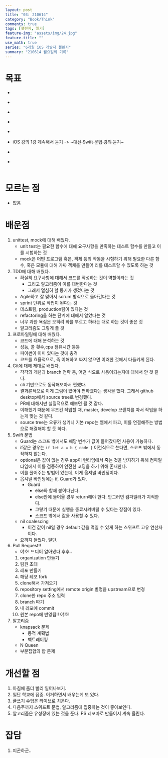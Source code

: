 ```yaml
---
layout: post
title: "03: 210614"
category: "Book/Think"
comments: true
tags: [챌린지, 일기]
feature-img: "assets/img/24.jpg"
feature-title: ""
use_math: true
series: "6개월 iOS 개발자 챌린지"
summary: "210614 월요일의 기록"
---
```




# 목표
* ~~~시험 보기~~~
* ~~~정규표현식 연습~~~
* ~~~글쓰기 수업~~~
* ~~~알고리즘 3강의 10, 11~~~
* ~~~소개방 4강의 8~11~~~
* iOS 강의 1강 계속해서 듣기 -> ~~~대신 Swift 문법 강의 듣기~~~
* ~~~log 작성, 배운 내용 글로 작성~~~
* ~~~1일 1 commit~~~



# 모르는 점
* 없음




# 배운점
1. unittest, mock에 대해 배웠다.
   * unit test는 필요한 함수에 대해 요구사항을 만족하는 테스트 함수를 만들고 이를 시험하는 것
   * mock은 어떤 프로그램 혹은, 객체 등의 작동을 시험하기 위해 필요한 다른 함수, 혹은 모듈에 대해 가짜 객체를 만들어 리를 테스트할 수 있도록 하는 것
2. TDD에 대해 배웠다.
   * 확실히 요구사항에 대해서 코드를 작성하는 것이 역할이라는 것
       * 그리고 알고리즘이 이를 대변한다는 것
       * 그래서 열심히 할 동기가 생겼다는 것
   * Agile하고 잘 맞아서 scrum 방식으로 돌아간다는 것
   * sprint 단위로 작업이 된다는 것
   * 테스트팀, production팀이 있다는 것
   * refactoring을 하는 단계에 대해서 알았다는 것
   * 너무 과한 욕심은 오히려 화를 부르고 하라는 대로 하는 것이 좋은 것
   * 알고리즘도 그렇게 풀 것
3. 프로파일링에 대해 배웠다.
   * 코드에 대해 분석하는 것
   * 성능, 콜 횟수,cpu 점유시간 등등
   * 파이썬이 이미 있다는 것에 충격
   * 코드를 효율적으로, 즉 이해하고 짜지 않으면 이러한 것에서 다들키게 된다.
4. Git에 대해 제대로 배웠다.
   * 각각의 개념과 branch 전략 등, 어떤 식으로 사용이되는지에 대해서 안 것 같다.
   * cli 기반으로도 동작해보아서 편했다.
   * 결과론적으로 이게 그림이 있어야 편하겠다는 생각을 했다. 그래서 github desktop에서 source tree로 변경했다.
   * PR에 대해서만 실질적으로 해보면 될 것 같다.
   * 이해했기 때문에 무조건 작업할 때, master, develop 브랜치를 따서 작업을 하는게 맞는 것 같다.
   * source tree는 오류가 생기니 기본 repo는 웹에서 파고, 이를 연결해주는 방법으로 해결해야 할 듯 하다.
5. Swift 문법
   * Guard는 스코프 밖에서도 해당 변수가 값이 들어갔다면 사용이 가능하다.
   * if같은 경우는 `if let a = b { code }` 이런식으로 쓴다면, 스코프 밖에서 동작하지 않는다.
   * optional은 값이 없는 경우 app이 런타임에서 죽는 것을 방지하기 위해 컴파일 타임에서 이를 검증하여 안전한 코딩을 하기 위해 존재한다.
   * 이를 풀어주는 방법이 있는데, 이게 옵셔널 바인딩이다.
   * 옵셔널 바인딩에는 if, Guard가 있다.
     * Guard
       * else와 함께 붙어다닌다.
       * else안에 들어올 경우 return해야 한다. 안그러면 컴파일러가 지적한다.
       * 그렇기 때문에 실행을 종료시켜버릴 수 있다는 장점이 있다.
       * 스코프 밖에서 값을 사용할 수 있다.
   * nil coalescing
     * 이건 값이 nil일 경우 default 값을 먹일 수 있게 하는 스위프트 고유 연산자이다.
   * 요까지 들었다. 일단.
6. Pull Request!!
   *  야호! 드디어 알아냈다 후후..
   1. organization 만들기
   2. 팀원 초대
   3. 레포 만들기
   4. 해당 레포 fork
   5. clone해서 가져오기
   6. repository setting에서 remote origin 별명을 upstream으로 변경
   7. clone한 repo 주소 입력
   8. branch 따기
   9.  내 레포에 commit
   10. 원본 repo에 반영됨!! 야호!
7. 알고리즘
   * knapsack 문제
     * 동적 계획법
     * 백트레이킹
   * N Queen
   * 부분집합의 합 문제


# 개선할 점

1. 아침에 좀더 빨리 일어나보기.
2. 일단 학교에 집중. 이거하면서 배우는게 또 있다.
3. 글쓰기 수업은 라이브로 치운다.
4. 다음주까지 스위프트 문법, 알고리즘에 집중하는 것이 좋아보인다.
5. 알고리즘은 유성장에 있는 것을 푼다. PS 레포따로 만들어서 계속 올린다.


# 잡담

1. 피곤하군..


